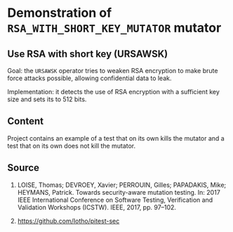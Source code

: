 # Demonstration of `RSA_WITH_SHORT_KEY_MUTATOR` mutator

## Use RSA with short key (URSAWSK)

Goal: the `URSAWSK` operator tries to weaken RSA encryption to make brute force attacks possible, allowing confidential data to leak. 

Implementation: it detects the use of RSA encryption with a sufficient key size and sets its to 512 bits.

## Content

Project contains an example of a test that on its own kills the mutator and a test that on its own does not kill the mutator.

## Source

1) LOISE, Thomas; DEVROEY, Xavier; PERROUIN, Gilles; PAPADAKIS, Mike; HEYMANS, Patrick. Towards security-aware mutation testing. In: 2017 IEEE International Conference on Software Testing, Verification and Validation Workshops (ICSTW). IEEE, 2017, pp. 97–102.

2) https://github.com/Iotho/pitest-sec